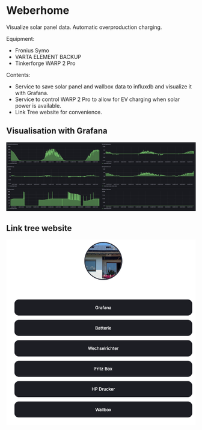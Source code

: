 # Weberhome

Visualize solar panel data. Automatic overproduction charging. 

Equipment:

- Fronius Symo
- VARTA ELEMENT BACKUP
- Tinkerforge WARP 2 Pro

Contents:

- Service to save solar panel and wallbox data to influxdb and visualize it with Grafana.
- Service to control WARP 2 Pro to allow for EV charging when solar power is available.
- Link Tree website for convenience.

## Visualisation with Grafana

![grafana.png](grafana.png)

## Link tree website

![links.png](links.png)